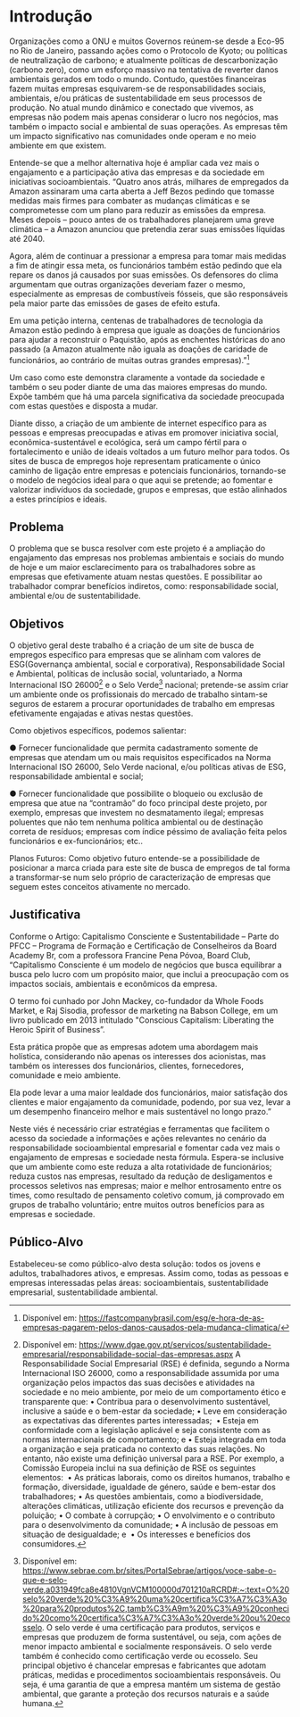 # Introdução

Organizações como a ONU e muitos Governos reúnem-se desde a Eco-95 no Rio de Janeiro, passando ações como o Protocolo de Kyoto; ou políticas de neutralização de carbono; e atualmente políticas de descarbonização (carbono zero), como um esforço massivo na tentativa de reverter danos ambientais gerados em todo o mundo. Contudo, questões financeiras fazem muitas empresas esquivarem-se de responsabilidades sociais, ambientais, e/ou práticas de sustentabilidade em seus processos de produção.
No atual mundo dinâmico e conectado que vivemos, as empresas não podem mais apenas considerar o lucro nos negócios, mas também o impacto social e ambiental de suas operações. As empresas têm um impacto significativo nas comunidades onde operam e no meio ambiente em que existem.

Entende-se que a melhor alternativa hoje é ampliar cada vez mais o engajamento e a participação ativa das empresas e da sociedade em iniciativas socioambientais.
“Quatro anos atrás, milhares de empregados da Amazon assinaram uma carta aberta a Jeff Bezos pedindo que tomasse medidas mais firmes para combater as mudanças climáticas e se comprometesse com um plano para reduzir as emissões da empresa. Meses depois – pouco antes de os trabalhadores planejarem uma greve climática – a Amazon anunciou que pretendia zerar suas emissões líquidas até 2040.

Agora, além de continuar a pressionar a empresa para tomar mais medidas a fim de atingir essa meta, os funcionários também estão pedindo que ela repare os danos já causados por suas emissões. Os defensores do clima argumentam que outras organizações deveriam fazer o mesmo, especialmente as empresas de combustíveis fósseis, que são responsáveis pela maior parte das emissões de gases de efeito estufa.

Em uma petição interna, centenas de trabalhadores de tecnologia da Amazon estão pedindo à empresa que iguale as doações de funcionários para ajudar a reconstruir o Paquistão, após as enchentes históricas do ano passado (a Amazon atualmente não iguala as doações de caridade de funcionários, ao contrário de muitas outras grandes empresas).”[^1] 

Um caso como este demonstra claramente a vontade da sociedade e também o seu poder diante de uma das maiores empresas do mundo. Expõe também que há uma parcela significativa da sociedade preocupada com estas questões e disposta a mudar.

Diante disso, a criação de um ambiente de internet específico para as pessoas e empresas preocupadas e ativas em promover iniciativa social, econômica-sustentável e ecológica, será um campo fértil para o fortalecimento e união de ideais voltados a um futuro melhor para todos. Os sites de busca de empregos hoje representam praticamente o único caminho de ligação entre empresas e potenciais funcionários, tornando-se o modelo de negócios ideal para o que aqui se pretende; ao fomentar e valorizar indivíduos da sociedade, grupos e empresas, que estão alinhados a estes princípios e ideais.


## Problema

O problema que se busca resolver com este projeto é a ampliação do engajamento das empresas nos problemas ambientais e sociais do mundo de hoje e um maior esclarecimento para os trabalhadores sobre as empresas que efetivamente atuam nestas questões. E possibilitar ao trabalhador comprar benefícios indiretos, como: responsabilidade social, ambiental e/ou de sustentabilidade.


## Objetivos

O objetivo geral deste trabalho é a criação de um site de busca de empregos específico para empresas que se alinham com valores de ESG(Governança ambiental, social e corporativa), Responsabilidade Social e Ambiental, políticas de inclusão social, voluntariado, a Norma Internacional ISO 26000[^2] e o Selo Verde[^3] nacional; pretende-se assim criar um ambiente onde os profissionais do mercado de trabalho sintam-se seguros de estarem a procurar oportunidades de trabalho em empresas efetivamente engajadas e ativas nestas questões.

Como objetivos específicos, podemos salientar:

● Fornecer funcionalidade que permita cadastramento somente de empresas que atendam um ou mais requisitos especificados na Norma Internacional ISO 26000, Selo Verde nacional, e/ou políticas ativas de ESG, responsabilidade ambiental e social;

● Fornecer funcionalidade que possibilite o bloqueio ou exclusão de empresa que atue na “contramão” do foco principal deste projeto, por exemplo, empresas que investem no desmatamento ilegal; empresas poluentes que não tem nenhuma política ambiental ou de destinação correta de resíduos; empresas com índice péssimo de avaliação feita pelos funcionários e ex-funcionários; etc..

Planos Futuros: Como objetivo futuro entende-se a possibilidade de posicionar a marca criada para este site de busca de empregos de tal forma a transformar-se num selo próprio de caracterização de empresas que seguem estes conceitos ativamente no mercado.

## Justificativa

Conforme o Artigo: Capitalismo Consciente e Sustentabilidade – Parte do PFCC – Programa de Formação e Certificação de Conselheiros da Board Academy Br, com a professora Francine Pena Póvoa, Board Club, “Capitalismo Consciente é um modelo de negócios que busca equilibrar a busca pelo lucro com um propósito maior, que inclui a preocupação com os impactos sociais, ambientais e econômicos da empresa. 

O termo foi cunhado por John Mackey, co-fundador da Whole Foods Market, e Raj Sisodia, professor de marketing na Babson College, em um livro publicado em 2013 intitulado "Conscious Capitalism: Liberating the Heroic Spirit of Business”.

Esta prática propõe que as empresas adotem uma abordagem mais holística, considerando não apenas os interesses dos acionistas, mas também os interesses dos funcionários, clientes, fornecedores, comunidade e meio ambiente. 

Ela pode levar a uma maior lealdade dos funcionários, maior satisfação dos clientes e maior engajamento da comunidade, podendo, por sua vez, levar a um desempenho financeiro melhor e mais sustentável no longo prazo.”

Neste viés é necessário criar estratégias e ferramentas que facilitem o acesso da sociedade a informações e ações relevantes no cenário da responsabilidade socioambiental empresarial e fomentar cada vez mais o engajamento de empresas e sociedade nesta fórmula. Espera-se inclusive que um ambiente como este reduza a alta rotatividade de funcionários; reduza custos nas empresas, resultado da redução de desligamentos e processos seletivos nas empresas; maior e melhor entrosamento entre os times, como resultado de pensamento coletivo comum, já comprovado em grupos de trabalho voluntário; entre muitos outros benefícios para as empresas e sociedade.


## Público-Alvo

Estabeleceu-se como público-alvo desta solução: todos os jovens e adultos, trabalhadores ativos, e empresas. Assim como, todas as pessoas e empresas interessadas pelas áreas: socioambientais, sustentabilidade empresarial, sustentabilidade ambiental.



[^1]: Disponível em: https://fastcompanybrasil.com/esg/e-hora-de-as-empresas-pagarem-pelos-danos-causados-pela-mudanca-climatica/

[^2]: Disponível em: https://www.dgae.gov.pt/servicos/sustentabilidade-empresarial/responsabilidade-social-das-empresas.aspx
A Responsabilidade Social Empresarial (RSE) é definida, segundo a Norma Internacional ISO 26000, como a responsabilidade assumida por uma organização pelos impactos das suas decisões e atividades na sociedade e no meio ambiente, por meio de um comportamento ético e transparente que:
• Contribua para o desenvolvimento sustentável, inclusive a saúde e o bem-estar da sociedade; • Leve em consideração as expectativas das diferentes partes interessadas;  • Esteja em conformidade com a legislação aplicável e seja consistente com as normas internacionais de comportamento; e • Esteja integrada em toda a organização e seja praticada no contexto das suas relações.
No entanto, não existe uma definição universal para a RSE. Por exemplo, a Comissão Europeia inclui na sua definição de RSE os seguintes elementos: 
• As práticas laborais, como os direitos humanos, trabalho e formação, diversidade, igualdade de género, saúde e bem-estar dos trabalhadores; • As questões ambientais, como a biodiversidade, alterações climáticas, utilização eficiente dos recursos e prevenção da poluição; • O combate à corrupção; • O envolvimento e o contributo para o desenvolvimento da comunidade; • A inclusão de pessoas em situação de desigualdade; e  • Os interesses e benefícios dos consumidores.

[^3]: Disponível em: https://www.sebrae.com.br/sites/PortalSebrae/artigos/voce-sabe-o-que-e-selo-verde,a031949fca8e4810VgnVCM100000d701210aRCRD#:~:text=O%20selo%20verde%20%C3%A9%20uma%20certifica%C3%A7%C3%A3o%20para%20produtos%2C,tamb%C3%A9m%20%C3%A9%20conhecido%20como%20certifica%C3%A7%C3%A3o%20verde%20ou%20ecosselo.
O selo verde é uma certificação para produtos, serviços e empresas que produzem de forma sustentável, ou seja, com ações de menor impacto ambiental e socialmente responsáveis.
O selo verde também é conhecido como certificação verde ou ecosselo. Seu principal objetivo é chancelar empresas e fabricantes que adotam práticas, medidas e procedimentos socioambientais responsáveis. Ou seja, é uma garantia de que a empresa mantém um sistema de gestão ambiental, que garante a proteção dos recursos naturais e a saúde humana.



